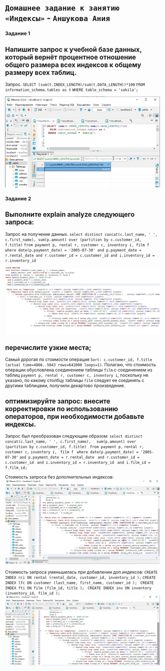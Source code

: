 # `Домашнее задание к занятию «Индексы»` - `Аншукова Ания`


### Задание 1
## Напишите запрос к учебной базе данных, который вернёт процентное отношение общего размера всех индексов к общему размеру всех таблиц. 
Запрос.
`SELECT (sum(t.INDEX_LENGTH)/sum(t.DATA_LENGTH))*100`
`FROM information_schema.tables as t`
`WHERE table_schema = 'sakila';`

![Запрос индексов](/img/indexes.jpg)


### Задание 2
## Выполните explain analyze следующего запроса:
Запрос на получение данных.
`select distinct concat(c.last_name, ' ', c.first_name), sum(p.amount) over (partition by c.customer_id, f.title)`
`from payment p, rental r, customer c, inventory i, film f`
`where date(p.payment_date) = '2005-07-30' and p.payment_date = r.rental_date and r.customer_id = c.customer_id and i.inventory_id = r.inventory_id`

![Explain analize](/img/explain_analize.jpg)

## перечислите узкие места;
Самый дорогая по стоимости операция `Sort: c.customer_id, f.title  (actual time=4866..5043 rows=642000 loops=1)`.
Полагаю, что стоимость операции обусловлена соединением таблицы `film` с соединением из таблиц `payment p, rental r, customer c, inventory i`, поскольку не указано, по какому столбцу таблицы `film` следует ее соединять с другими таблицами, получили декартово произведение.

## оптимизируйте запрос: внесите корректировки по использованию операторов, при необходимости добавьте индексы.
Запрос был преобразован следующим образом:
`select distinct concat(c.last_name, ' ', c.first_name), `
     ` sum(p.amount) over (partition by c.customer_id, f.title)`
 ` from payment p,` 
     `rental r,`   
       `customer c,` 
       `inventory i, `
       `film f `
  `where date(p.payment_date) = '2005-07-30'` 
    `and p.payment_date = r.rental_date `
    `and r.customer_id = c.customer_id `
    `and i.inventory_id = r.inventory_id`
   ` and i.film_id = f.film_id;`

Стоимость запроса без дополнительных индексов:
![Explain analize 2](/img/costs_without_ind.jpg)

Стоимость запроса уменьшилась при добавлении доп.индексов:
`CREATE INDEX rci ON rental (rental_date, customer_id, inventory_id );`
`CREATE INDEX lfc ON customer (last_name, first_name, customer_id ); `
`CREATE INDEX fti ON film (film_id, title ); `
`CREATE INDEX inv ON inventory (inventory_id, film_id ); `
![Explain analize 3](/img/explain_analize1.jpg)
